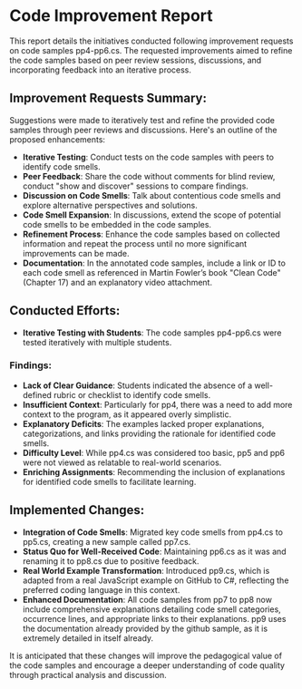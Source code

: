 # Code Improvement Report

This report details the initiatives conducted following improvement requests on code samples pp4-pp6.cs. The requested improvements aimed to refine the code samples based on peer review sessions, discussions, and incorporating feedback into an iterative process.

## Improvement Requests Summary:

Suggestions were made to iteratively test and refine the provided code samples through peer reviews and discussions. Here's an outline of the proposed enhancements:

- **Iterative Testing**: Conduct tests on the code samples with peers to identify code smells.
- **Peer Feedback**: Share the code without comments for blind review, conduct "show and discover" sessions to compare findings.
- **Discussion on Code Smells**: Talk about contentious code smells and explore alternative perspectives and solutions.
- **Code Smell Expansion**: In discussions, extend the scope of potential code smells to be embedded in the code samples.
- **Refinement Process**: Enhance the code samples based on collected information and repeat the process until no more significant improvements can be made.
- **Documentation**: In the annotated code samples, include a link or ID to each code smell as referenced in Martin Fowler’s book "Clean Code" (Chapter 17) and an explanatory video attachment.

## Conducted Efforts:

- **Iterative Testing with Students**: The code samples pp4-pp6.cs were tested iteratively with multiple students.

### Findings:

- **Lack of Clear Guidance**: Students indicated the absence of a well-defined rubric or checklist to identify code smells.
- **Insufficient Context**: Particularly for pp4, there was a need to add more context to the program, as it appeared overly simplistic.
- **Explanatory Deficits**: The examples lacked proper explanations, categorizations, and links providing the rationale for identified code smells.
- **Difficulty Level**: While pp4.cs was considered too basic, pp5 and pp6 were not viewed as relatable to real-world scenarios.
- **Enriching Assignments**: Recommending the inclusion of explanations for identified code smells to facilitate learning.

## Implemented Changes:

- **Integration of Code Smells**: Migrated key code smells from pp4.cs to pp5.cs, creating a new sample called pp7.cs.
- **Status Quo for Well-Received Code**: Maintaining pp6.cs as it was and renaming it to pp8.cs due to positive feedback.
- **Real World Example Transformation**: Introduced pp9.cs, which is adapted from a real JavaScript example on GitHub to C#, reflecting the preferred coding language in this context.
- **Enhanced Documentation**: All code samples from pp7 to pp8 now include comprehensive explanations detailing code smell categories, occurrence lines, and appropriate links to their explanations. pp9 uses the documentation already provided by the github sample, as it is extremely detailed in itself already.

It is anticipated that these changes will improve the pedagogical value of the code samples and encourage a deeper understanding of code quality through practical analysis and discussion.
